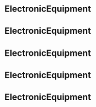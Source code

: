 # ElectronicEquipment
# ElectronicEquipment
# ElectronicEquipment
# ElectronicEquipment
# ElectronicEquipment
